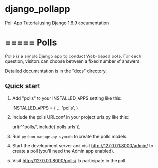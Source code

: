 # django_pollapp
Poll App Tutorial using Django 1.6.9 documentation

=====
Polls
=====

Polls is a simple Django app to conduct Web-based polls. For each
question, visitors can choose between a fixed number of answers.

Detailed documentation is in the "docs" directory.

Quick start
-----------

1. Add "polls" to your INSTALLED_APPS setting like this::

      INSTALLED_APPS = (
          ...
          'polls',
      )

2. Include the polls URLconf in your project urls.py like this::

      url(r'^polls/', include('polls.urls')),

3. Run `python manage.py syncdb` to create the polls models.

4. Start the development server and visit http://127.0.0.1:8000/admin/
   to create a poll (you'll need the Admin app enabled).

5. Visit http://127.0.0.1:8000/polls/ to participate in the poll.

